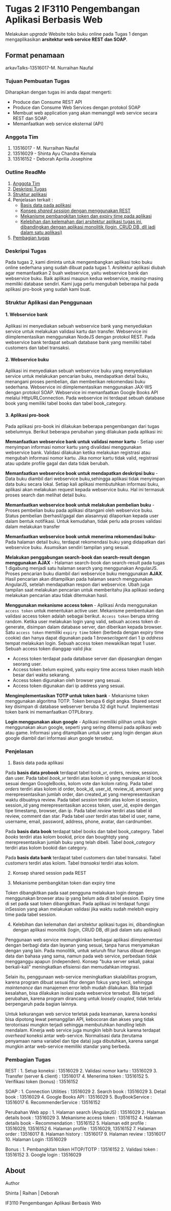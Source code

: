 # Tugas 2 IF3110 Pengembangan Aplikasi Berbasis Web

Melakukan _upgrade_ Website toko buku online pada Tugas 1 dengan mengaplikasikan **arsitektur web service REST dan SOAP**.

## Format penamaan

arkavTalks-13516017-M. Nurraihan Naufal

### Tujuan Pembuatan Tugas

Diharapkan dengan tugas ini anda dapat mengerti:

-   Produce dan Consume REST API
-   Produce dan Consume Web Services dengan protokol SOAP
-   Membuat web application yang akan memanggil web service secara REST dan SOAP.
-   Memanfaatkan web service eksternal (API)

### Anggota Tim

1.  13516017 - M. Nurraihan Naufal
2.  13516029 - Shinta Ayu Chandra Kemala
3.  13516152 - Deborah Aprilia Josephine

### Outline ReadMe
1. [Anggota Tim](#anggota)
2. [Deskripsi Tugas](#deskripsi)
3. [Struktur aplikasi](#struktur)
4. Penjelasan terkait :
    - [Basis data pada aplikasi](#basdat)
    - [Konsep _shared session_ dengan menggunakan REST](#shared_session)
    - [Mekanisme pembangkitan token dan expiry time pada aplikasi](#token_expire)
    - [Kelebihan dan kelemahan dari arsitektur aplikasi tugas ini, dibandingkan dengan aplikasi monolitik (login, CRUD DB, dll jadi dalam satu aplikasi)](#perbandingan)
5.  [Pembagian tugas](#pembagian-tugas)

### Deskripsi Tugas

Pada tugas 2, kami diminta untuk mengembangkan aplikasi toko buku online sederhana yang sudah dibuat pada tugas 1. Arsitektur aplikasi diubah agar memanfaatkan 2 buah webservice, yaitu webservice bank dan webservice buku. Baik aplikasi maupun kedua webservice, masing-masing memiliki database sendiri. Kami juga perlu mengubah beberapa hal pada aplikasi pro-book yang sudah kami buat.

### Struktur Aplikasi dan Penggunaan

#### 1. Webservice bank

Aplikasi ini menyediakan sebuah webservice bank yang menyediakan service untuk melakukan validasi kartu dan transfer. Webservice ini diimplementasikan menggunakan NodeJS dengan protokol REST. Pada webservice bank terdapat sebuah database bank yang memiliki tabel customers dan tabel transaksi.

#### 2. Webservice buku

Aplikasi ini menyediakan sebuah webservice buku yang menyediakan service untuk melakukan pencarian buku, mendapatkan detail buku, menangani proses pembelian, dan memberikan rekomendasi buku sederhana. Webservice ini diimplementasikan menggunakan JAX-WS dengan protokol SOAP. Webservice ini memanfaatkan Google Books API melalui HttpURLConnection. Pada webservice ini terdapat sebuah database book yang memiliki tabel books dan tabel book_category.

#### 3. Aplikasi pro-book

Pada aplikasi pro-book ini dilakukan beberapa pengembangan dari tugas sebelumnya. Berikut beberapa perubahan yang dilakukan pada aplikasi ini:

**Memanfaatkan webservice bank untuk validasi nomor kartu** - Setiap user menyimpan informasi nomor kartu yang divalidasi menggunakan webservice bank. Validasi dilakukan ketika melakukan registrasi atau mengubah informasi nomor kartu. Jika nomor kartu tidak valid, registrasi atau update profile gagal dan data tidak berubah.

**Memanfaatkan webservice book untuk mendapatkan deskripsi buku** - Data buku diambil dari webservice buku,sehingga aplikasi tidak menyimpan data buku secara lokal. Setiap kali aplikasi membutuhkan informasi buku, aplikasi akan melakukan request kepada webservice buku. Hal ini termasuk proses search dan melihat detail  buku.

**Memanfaatkan webservice book untuk melakukan pembelian buku** - Proses pembelian buku pada aplikasi ditangani oleh webservice buku. Status pembelian (berhasil/gagal dan alasannya) dilaporkan kepada user dalam bentuk notifikasi. Untuk kemudahan, tidak perlu ada proses validasi dalam melakukan transfer

**Memanfaatkan webservice book untuk menerima rekomendasi buku**- Pada halaman detail buku, terdapat rekomendasi buku yang didapatkan dari webservice buku. Asumsikan sendiri tampilan yang sesuai.

**Melakukan penggabungan search-book dan search-result dengan menggunakan AJAX** - Halaman search-book dan search-result pada tugas 1 digabung menjadi satu halaman search yang menggunakan AngularJS. Proses pencarian buku diambil dari webservice buku menggunakan **AJAX**. Hasil pencarian akan ditampilkan pada halaman search menggunakan AngularJS, setelah mendapatkan respon dari webservice. Ubah juga tampilan saat melakukan pencarian untuk memberitahu jika aplikasi sedang melakukan pencarian atau tidak ditemukan hasil.

**Menggunakan mekanisme access token** - Aplikasi Anda menggunakan `access token` untuk menentukan active user. Mekanisme pembentukan dan validasi access token adalah sebagai berikut. `Access token` berupa string random. Ketika user melakukan login yang valid, sebuah access token di-generate, disimpan dalam database server, dan diberikan kepada browser. Satu `access token` memiliki `expiry time` token (berbeda dengan expiry time cookie) dan hanya dapat digunakan pada 1 _browser/agent_ dari 1 _ip address_ tempat melakukan login. Sebuah access token mewakilkan tepat 1 user. Sebuah access token dianggap valid jika:

-   Access token terdapat pada database server dan dipasangkan dengan seorang user.
-   Access token belum expired, yaitu expiry time access token masih lebih besar dari waktu sekarang.
-   Access token digunakan oleh browser yang sesuai.
-   Access token digunakan dari ip address yang sesuai.

**Mengimplementasikan TOTP untuk token bank** - Mekanisme token menggunakan algoritma TOTP. Token berupa 6 digit angka. Shared secret key disimpan di database webserver beruba 32 digit huruf. Implementasi token bank ini memanfaatkan OTPLibrary.  

**Login menggunakan akun google** - Aplikasi memiliki pilihan untuk login menggunakan akun google, seperti yang sering ditemui pada aplikasi web atau game. Informasi yang ditampilkan untuk user yang login dengan akun google diambil dari informasi akun google tersebut.

### Penjelasan

1.  Basis data pada aplikasi

Pada **basis data probook** terdapat tabel book_vr, orders, review, session, dan user. Pada tabel _book_vr_ terdiri atas kolom id yang merupakan id book sesuai dengan GoogleBooks, kolom vote dan kolom rating. Pada tabel _orders_ terdiri atas kolom id order, book_id, user_id, review_id, amount yang merepresentasikan jumlah order, dan created_at yang merepresentasikan waktu dibuatnya review. Pada tabel _session_ terdiri atas kolom id session, session_id yang merepresentasikan access token, user_id, expire dengan tipe timestamp, browser, dan ip. Pada tabel _review_ terdiri atas tabel id review, comment dan star. Pada tabel _user_ terdiri atas tabel id user, name, username, email, password, address, phone, avatar, dan cardnumber.

Pada **basis data book** terdapat tabel books dan tabel book_category. Tabel _books_ terdiri atas kolom bookid, price dan boughtqty yang merepresentasikan jumlah buku yang telah dibeli. Tabel _book_category_ terdiri atas kolom bookid dan category.

Pada **basis data bank** terdapat tabel customers dan tabel transaksi. Tabel _customers_ terdiri atas kolom. Tabel _transaksi_ terdiri atas kolom.

2.  Konsep shared session pada REST

3.  Mekanisme pembangkitan token dan expiry time

Token dibangkitkan pada saat pengguna melakukan login dengan menggunakan browser atau ip yang belum ada di tabel session. Expiry time di set pada saat token dibangkitkan. Pada aplikasi ini terdapat fungsi inSession yang akan melakukan validasi jika waktu sudah melebih expiry time pada tabel session.

4.  Kelebihan dan kelemahan dari arsitektur aplikasi tugas ini, dibandingkan dengan aplikasi monolitik (login, CRUD DB, dll jadi dalam satu aplikasi)

Penggunaan web service memungkinkan berbagai aplikasi diimplementasi dengan berbagi data dan layanan yang sesuai, tanpa harus menyamakan dengan yang lain. Pada monolitik, untuk seluruh fitur harus dibuat dengan data dan bahasa yang sama, namun pada web service, perbedaan tidak mengganggu apapun (independen). Konsep "buka server sekali, pakai berkali-kali" meningkatkan efisiensi dan memudahkan integrasi.

Selain itu, penggunaan web-service meningkatkan skalabilitas program, karena program dibuat sesuai fitur dengan fokus yang kecil, sehingga *maintenance* dan manajemen error lebih mudah dilakukan. Bila terjadi kesalahan, bisa dilakukan isolasi pada webservice tersebut. Bila terjadi perubahan, karena program dirancang untuk *loosely coupled*, tidak terlalu berpengaruh pada bagian lainnya.

Untuk kekurangan web service terletak pada keamanan, karena koneksi bisa dipotong lewat pemanggilan API, kebocoran dan akses yang tidak terotorisasi mungkin terjadi sehingga membutuhkan *handling* lebih mendalam. Kinerja web service juga mungkin lebih buruk karena terdapat *overhead* koneksi antar web-service. Normalisasi data (terutama penyamaan nama variabel dan tipe data) juga dibutuhkan, karena sangat mungkin antar web-service memiliki standar yang berbeda.


### Pembagian Tugas

REST :
1\. Setup koneksi : 13516029
2\. Validasi nomor kartu : 13516029
3\. Transfer (server & client) : 13516017
4\. Menerima token : 13516152
5\. Verifikasi token (bonus) : 13516152

SOAP :
1\. Connection Utilities : 13516029
2\. Search book : 13516029
3\. Detail book : 13516029
4\. Google Books API : 13516029
5\. BuyBookService : 13516017
6\. RecommenderService : 13516152

Perubahan Web app :
1\. Halaman search (AngularJS) : 13516029
2\. Halaman details book : 13516029
3\. Mekanisme access token : 13516152
4\. Halaman details book - Recommendation : 13516152
5\. Halaman edit profile : 13516029, 13516152
6\. Halaman profile : 13516029, 13516152
7\. Halaman order : 13516017
8\. Halaman history : 13516017
9\. Halaman review : 13516017
10\. Halaman Login :13516029

Bonus :
1\. Pembangkitan token HTOP/TOTP : 13516152
2\. Validasi token : 13516152
3\. Google login : 13516029

## About

Author

Shinta | Raihan | Deborah

IF3110 Pengembangan Aplikasi Berbasis Web

